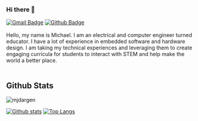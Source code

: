 <!--
### Hi there 👋

**mjdargen/mjdargen** is a ✨ _special_ ✨ repository because its `README.md` (this file) appears on your GitHub profile.

Here are some ideas to get you started:

- 🔭 I’m currently working on ...
- 🌱 I’m currently learning ...
- 👯 I’m looking to collaborate on ...
- 🤔 I’m looking for help with ...
- 💬 Ask me about ...
- 📫 How to reach me: ...
- 😄 Pronouns: ...
- ⚡ Fun fact: ...
-->
### Hi there 👋
[![Gmail Badge](https://img.shields.io/badge/-mjdargen@gmail.com-c14438?style=flat&logo=Gmail&logoColor=white&link=mailto:mjdargen@gmail.com)](mailto:mjdargen@gmail.com) [![Github Badge](https://img.shields.io/badge/-mjdargen-grey?style=flat&logo=github&logoColor=white&link=https://github.com/mjdargen/)](https://www.github.com/mjdargen/)  
<br>
Hello, my name is Michael. I am an electrical and computer engineer turned educator. I have a lot of experience in embedded software and hardware design. I am taking my technical experiences and leveraging them to create engaging curricula for students to interact with STEM and help make the world a better place.  
<br>
## Github Stats
<p align=left> <img src=https://komarev.com/ghpvc/?username=mjdargen alt=mjdargen /> </p>

[![Github stats](https://github-readme-stats.vercel.app/api?username=mjdargen&show_icons=true&include_all_commits=true)](https://github.com/mjdargen/github-readme-stats)
[![Top Langs](https://github-readme-stats.vercel.app/api/top-langs/?username=mjdargen&layout=compact)](https://github.com/mjdargen/github-readme-stats)
